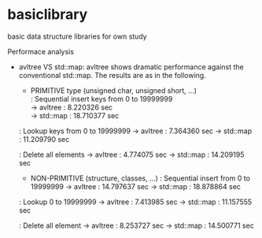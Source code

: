 # basiclibrary
basic data structure libraries for own study

Performace analysis
 - avltree VS std::map: avltree shows dramatic performance against the conventional std::map. The results are as in the following. 

    * PRIMITIVE type (unsigned char, unsigned short, ...)<br>
     : Sequential insert keys from 0 to 19999999<br>
       -> avltree : 8.220326 sec<br>
       -> std::map : 18.710377 sec<br>

     : Lookup keys from 0 to 19999999
       -> avltree : 7.364360 sec
       -> std::map : 11.209790 sec

     : Delete all elements
       -> avltree : 4.774075 sec
       -> std::map : 14.209195 sec

    * NON-PRIMITIVE (structure, classes, ...)
     : Sequential insert from 0 to 19999999
       -> avltree : 14.797637 sec
       -> std::map : 18.878864 sec

     : Lookup 0 to 19999999
       -> avltree : 7.413985 sec
       -> std::map : 11.157555 sec

     : Delete all element
       -> avltree : 8.253727 sec
       -> std::map : 14.500771 sec

